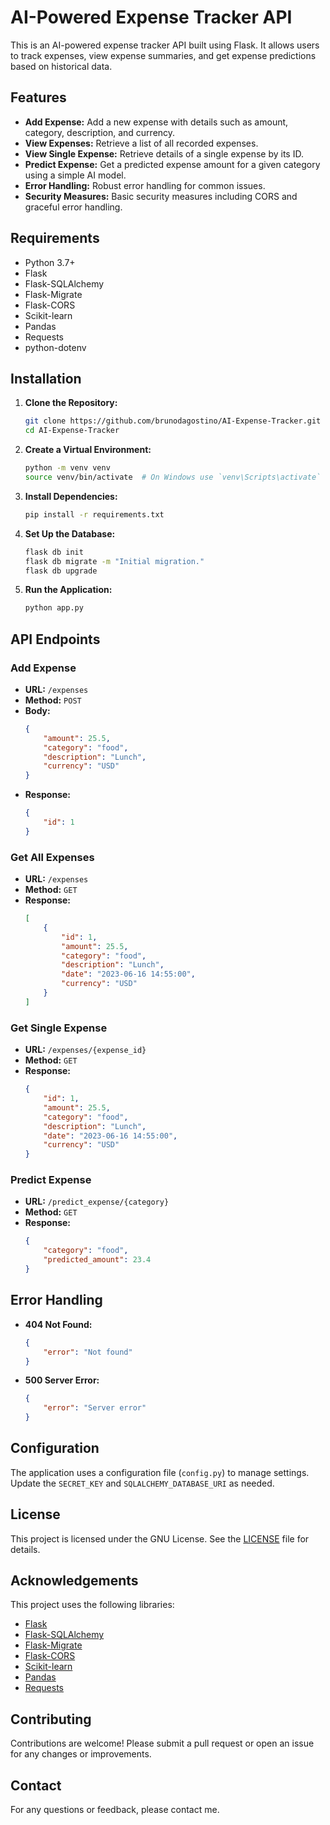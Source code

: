 # AI-Powered Expense Tracker API

This is an AI-powered expense tracker API built using Flask. It allows users to track expenses, view expense summaries, and get expense predictions based on historical data.

## Features

- **Add Expense:** Add a new expense with details such as amount, category, description, and currency.
- **View Expenses:** Retrieve a list of all recorded expenses.
- **View Single Expense:** Retrieve details of a single expense by its ID.
- **Predict Expense:** Get a predicted expense amount for a given category using a simple AI model.
- **Error Handling:** Robust error handling for common issues.
- **Security Measures:** Basic security measures including CORS and graceful error handling.

## Requirements

- Python 3.7+
- Flask
- Flask-SQLAlchemy
- Flask-Migrate
- Flask-CORS
- Scikit-learn
- Pandas
- Requests
- python-dotenv

## Installation

1. **Clone the Repository:**

    ```bash
    git clone https://github.com/brunodagostino/AI-Expense-Tracker.git
    cd AI-Expense-Tracker
    ```

2. **Create a Virtual Environment:**

    ```bash
    python -m venv venv
    source venv/bin/activate  # On Windows use `venv\Scripts\activate`
    ```

3. **Install Dependencies:**

    ```bash
    pip install -r requirements.txt
    ```

4. **Set Up the Database:**

    ```bash
    flask db init
    flask db migrate -m "Initial migration."
    flask db upgrade
    ```

5. **Run the Application:**

    ```bash
    python app.py
    ```

## API Endpoints

### Add Expense

- **URL:** `/expenses`
- **Method:** `POST`
- **Body:**
    ```json
    {
        "amount": 25.5,
        "category": "food",
        "description": "Lunch",
        "currency": "USD"
    }
    ```
- **Response:**
    ```json
    {
        "id": 1
    }
    ```

### Get All Expenses

- **URL:** `/expenses`
- **Method:** `GET`
- **Response:**
    ```json
    [
        {
            "id": 1,
            "amount": 25.5,
            "category": "food",
            "description": "Lunch",
            "date": "2023-06-16 14:55:00",
            "currency": "USD"
        }
    ]
    ```

### Get Single Expense

- **URL:** `/expenses/{expense_id}`
- **Method:** `GET`
- **Response:**
    ```json
    {
        "id": 1,
        "amount": 25.5,
        "category": "food",
        "description": "Lunch",
        "date": "2023-06-16 14:55:00",
        "currency": "USD"
    }
    ```

### Predict Expense

- **URL:** `/predict_expense/{category}`
- **Method:** `GET`
- **Response:**
    ```json
    {
        "category": "food",
        "predicted_amount": 23.4
    }
    ```

## Error Handling

- **404 Not Found:**
    ```json
    {
        "error": "Not found"
    }
    ```

- **500 Server Error:**
    ```json
    {
        "error": "Server error"
    }
    ```

## Configuration

The application uses a configuration file (`config.py`) to manage settings. Update the `SECRET_KEY` and `SQLALCHEMY_DATABASE_URI` as needed.

## License

This project is licensed under the GNU License. See the [LICENSE](LICENSE) file for details.

## Acknowledgements

This project uses the following libraries:
- [Flask](https://flask.palletsprojects.com/)
- [Flask-SQLAlchemy](https://flask-sqlalchemy.palletsprojects.com/)
- [Flask-Migrate](https://flask-migrate.readthedocs.io/)
- [Flask-CORS](https://flask-cors.readthedocs.io/)
- [Scikit-learn](https://scikit-learn.org/)
- [Pandas](https://pandas.pydata.org/)
- [Requests](https://requests.readthedocs.io/)

## Contributing

Contributions are welcome! Please submit a pull request or open an issue for any changes or improvements.

## Contact

For any questions or feedback, please contact me.